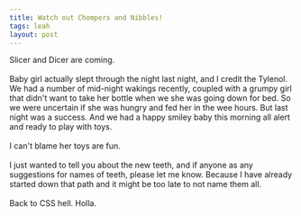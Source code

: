 ```yaml
---
title: Watch out Chompers and Nibbles!
tags: leah
layout: post
---
```

Slicer and Dicer are coming.<br /><br />Baby girl actually slept through the night last night, and I credit the Tylenol.  We had a number of mid-night wakings recently, coupled with a grumpy girl that didn't want to take her bottle when we she was going down for bed.  So we were uncertain if she was hungry and fed her in the wee hours.  But last night was a success.  And we had a happy smiley baby this morning all alert and ready to play with toys.<br /><br />I can't blame her toys are fun.<br /><br />I just wanted to tell you about the new teeth, and if anyone as any suggestions for names of teeth, please let me know.  Because I have already started down that path and it might be too late to not name them all.<br /><br />Back to CSS hell.  Holla.
